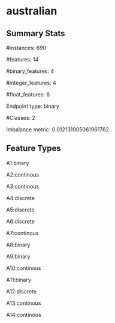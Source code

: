 # australian

## Summary Stats

#instances: 690

#features: 14

  #binary_features: 4

  #integer_features: 4

  #float_features: 6

Endpoint type: binary

#Classes: 2

Imbalance metric: 0.012131905061961762

## Feature Types

 A1:binary

A2:continous

A3:continous

A4:discrete

A5:discrete

A6:discrete

A7:continous

A8:binary

A9:binary

A10:continous

A11:binary

A12:discrete

A13:continous

A14:continous

